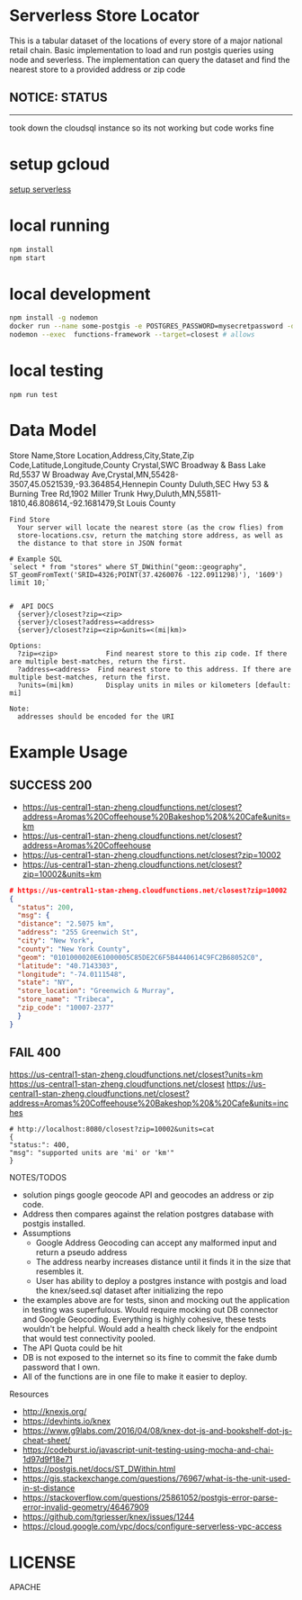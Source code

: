 # Serverless Store Locator


This is a tabular dataset of the locations of every store of a major national retail chain. Basic implementation to load and run postgis queries using node and severless.
The implementation can query the dataset and find the nearest store to a provided address or zip code

## NOTICE: STATUS
---
took down the cloudsql instance so its not working but code works fine

# setup gcloud
[setup serverless](https://serverless.com/framework/docs/providers/google/guide/credentials#get-credentials--assign-roles)


# local running 
``` bash
npm install
npm start
```

# local development
``` bash
npm install -g nodemon
docker run --name some-postgis -e POSTGRES_PASSWORD=mysecretpassword -d mdillon/postgis -p 5432:5432
nodemon --exec  functions-framework --target=closest # allows 
```

# local testing
`npm run test` 

# Data Model
Store Name,Store Location,Address,City,State,Zip Code,Latitude,Longitude,County
Crystal,SWC Broadway & Bass Lake Rd,5537 W Broadway Ave,Crystal,MN,55428-3507,45.0521539,-93.364854,Hennepin County
Duluth,SEC Hwy 53 & Burning Tree Rd,1902 Miller Trunk Hwy,Duluth,MN,55811-1810,46.808614,-92.1681479,St Louis County

```
Find Store
  Your server will locate the nearest store (as the crow flies) from
  store-locations.csv, return the matching store address, as well as
  the distance to that store in JSON format

# Example SQL
`select * from "stores" where ST_DWithin("geom::geography", ST_geomFromText('SRID=4326;POINT(37.4260076 -122.0911298)'), '1609') limit 10;`


#  API DOCS
  {server}/closest?zip=<zip>
  {server}/closest?address=<address>
  {server}/closest?zip=<zip>&units=<(mi|km)>

Options:
  ?zip=<zip>            Find nearest store to this zip code. If there are multiple best-matches, return the first.
  ?address=<address>  Find nearest store to this address. If there are multiple best-matches, return the first.
  ?units=(mi|km)        Display units in miles or kilometers [default: mi]

Note:
  addresses should be encoded for the URI
```

# Example Usage
## SUCCESS 200
- https://us-central1-stan-zheng.cloudfunctions.net/closest?address=Aromas%20Coffeehouse%20Bakeshop%20&%20Cafe&units=km
- https://us-central1-stan-zheng.cloudfunctions.net/closest?address=Aromas%20Coffeehouse
- https://us-central1-stan-zheng.cloudfunctions.net/closest?zip=10002
- https://us-central1-stan-zheng.cloudfunctions.net/closest?zip=10002&units=km


``` json
# https://us-central1-stan-zheng.cloudfunctions.net/closest?zip=10002
{
  "status": 200,
  "msg": {
  "distance": "2.5075 km",
  "address": "255 Greenwich St",
  "city": "New York",
  "county": "New York County",
  "geom": "0101000020E61000005C85DE2C6F5B4440614C9FC2B68052C0",
  "latitude": "40.7143303",
  "longitude": "-74.0111548",
  "state": "NY",
  "store_location": "Greenwich & Murray",
  "store_name": "Tribeca",
  "zip_code": "10007-2377"
  }
}
```

## FAIL 400
https://us-central1-stan-zheng.cloudfunctions.net/closest?units=km
https://us-central1-stan-zheng.cloudfunctions.net/closest
https://us-central1-stan-zheng.cloudfunctions.net/closest?address=Aromas%20Coffeehouse%20Bakeshop%20&%20Cafe&units=inches

```
# http://localhost:8080/closest?zip=10002&units=cat
{
"status:": 400,
"msg": "supported units are 'mi' or 'km'"
}
```
NOTES/TODOS 

- solution pings google geocode API and geocodes an address or zip code. 
- Address then compares against the relation postgres database with postgis installed.
- Assumptions 
  - Google Address Geocoding can accept any malformed input and return a pseudo address
  - The address nearby increases distance until it finds it in the size that resembles it.
  - User has ability to deploy a postgres instance with postgis and load the knex/seed.sql dataset after initializing the repo
- the examples above are for tests, sinon and mocking out the application in testing was superfulous. Would require mocking out DB connector and Google Geocoding. Everything is highly cohesive, these tests wouldn't be helpful. Would add a health check likely for the endpoint that would test connectivity pooled.
- The API Quota could be hit 
- DB is not exposed to the internet so its fine to commit the fake dumb password that I own. 
- All of the functions are in one file to make it easier to deploy.


Resources
- http://knexjs.org/
- https://devhints.io/knex
- https://www.g9labs.com/2016/04/08/knex-dot-js-and-bookshelf-dot-js-cheat-sheet/
- https://codeburst.io/javascript-unit-testing-using-mocha-and-chai-1d97d9f18e71
- https://postgis.net/docs/ST_DWithin.html
- https://gis.stackexchange.com/questions/76967/what-is-the-unit-used-in-st-distance
- https://stackoverflow.com/questions/25861052/postgis-error-parse-error-invalid-geometry/46467909
- https://github.com/tgriesser/knex/issues/1244
- https://cloud.google.com/vpc/docs/configure-serverless-vpc-access

# LICENSE
APACHE
